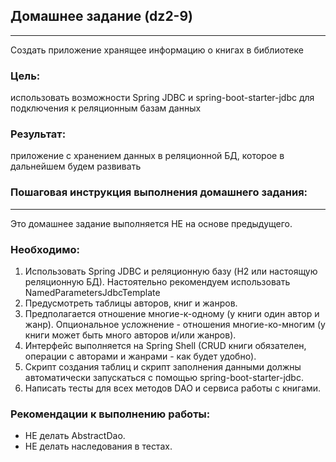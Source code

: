 ## Домашнее задание (dz2-9)

---
Создать приложение хранящее информацию о книгах в библиотеке

### Цель:
использовать возможности Spring JDBC и spring-boot-starter-jdbc для подключения к реляционным базам данных

### Результат:
приложение с хранением данных в реляционной БД, которое в дальнейшем будем развивать

### Пошаговая инструкция выполнения домашнего задания:

---

Это домашнее задание выполняется НЕ на основе предыдущего.

### Необходимо:

1. Использовать Spring JDBC и реляционную базу (H2 или настоящую реляционную БД). 
Настоятельно рекомендуем использовать NamedParametersJdbcTemplate
2. Предусмотреть таблицы авторов, книг и жанров.
3. Предполагается отношение многие-к-одному (у книги один автор и жанр). 
Опциональное усложнение - отношения многие-ко-многим (у книги может быть много авторов и/или жанров).
4. Интерфейс выполняется на Spring Shell (CRUD книги обязателен, операции с авторами и жанрами - как будет удобно).
5. Скрипт создания таблиц и скрипт заполнения данными должны автоматически запускаться с помощью spring-boot-starter-jdbc.
6. Написать тесты для всех методов DAO и сервиса работы с книгами. 
### Рекомендации к выполнению работы:
* НЕ делать AbstractDao.
* НЕ делать наследования в тестах.